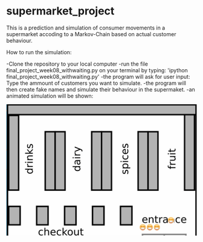 # supermarket_project
This is a prediction and simulation of consumer movements in a supermarket accoding to a Markov-Chain based on actual customer behaviour.

How to run the simulation:

  -Clone the repository to your local computer
  -run the file final_project_week08_withwaiting.py on your terminal by typing:
    'ipython final_project_week08_withwaiting.py'
  -the program will ask for user input: Type the ammount of customers you want to simulate.
  -the program will then create fake names and simulate their behaviour in the supermaket.
  -an animated simulation will be shown:

![alt-text](https://github.com/castillogo/supermarket_project/blob/master/supermarket_simulation.gif)
